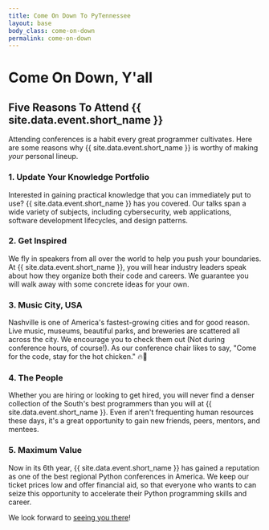 ```yaml
---
title: Come On Down To PyTennessee
layout: base
body_class: come-on-down
permalink: come-on-down
---
```


# Come On Down, Y'all

## Five Reasons To Attend {{ site.data.event.short_name }}

Attending conferences is a habit every great programmer cultivates. Here are some reasons why {{ site.data.event.short_name }} is worthy of making *your* personal lineup.


### 1. Update Your Knowledge Portfolio

Interested in gaining practical knowledge that you can immediately put to use? {{ site.data.event.short_name }} has you covered. Our talks span a wide variety of subjects, including cybersecurity, web applications, software development lifecycles, and design patterns.


### 2. Get Inspired

We fly in speakers from all over the world to help you push your boundaries. At {{ site.data.event.short_name }}, you will hear industry leaders speak about how they organize both their code and careers. We guarantee you will walk away with some concrete ideas for your own.


### 3. Music City, USA

Nashville is one of America's fastest-growing cities and for good reason. Live music, museums, beautiful parks, and breweries are scattered all across the city. We encourage you to check them out (Not during conference hours, of course!). As our conference chair likes to say, "Come for the code, stay for the hot chicken." 🔥🐓


### 4. The People

Whether you are hiring or looking to get hired, you will never find a denser collection of the South's best programmers than you will at {{ site.data.event.short_name }}. Even if aren't frequenting human resources these days, it's a great opportunity to gain new friends, peers, mentors, and mentees.


### 5. Maximum Value

Now in its 6th year, {{ site.data.event.short_name }} has gained a reputation as one of the best regional Python conferences in America. We keep our ticket prices low and offer financial aid, so that everyone who wants to can seize this opportunity to accelerate their Python programming skills and career.

We look forward to [seeing you there](https://pytn2020.eventbrite.com/)!

